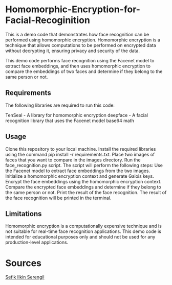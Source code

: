 # Homomorphic-Encryption-for-Facial-Recoginition


This is a demo code that demonstrates how face recognition can be performed using homomorphic encryption. Homomorphic encryption is a technique that allows computations to be performed on encrypted data without decrypting it, ensuring privacy and security of the data.

This demo code performs face recognition using the Facenet model to extract face embeddings, and then uses homomorphic encryption to compare the embeddings of two faces and determine if they belong to the same person or not.

## Requirements
The following libraries are required to run this code:

TenSeal - A library for homomorphic encryption
deepface - A facial recognition library that uses the Facenet model
base64
math
## Usage
Clone this repository to your local machine.
Install the required libraries using the command pip install -r requirements.txt.
Place two images of faces that you want to compare in the images directory.
Run the face_recognition.py script.
The script will perform the following steps:
Use the Facenet model to extract face embeddings from the two images.
Initialize a homomorphic encryption context and generate Galois keys.
Encrypt the face embeddings using the homomorphic encryption context.
Compare the encrypted face embeddings and determine if they belong to the same person or not.
Print the result of the face recognition.
The result of the face recognition will be printed in the terminal.
## Limitations
Homomorphic encryption is a computationally expensive technique and is not suitable for real-time face recognition applications. This demo code is intended for educational purposes only and should not be used for any production-level applications.

# Sources

[Sefik Ilkin Serengil](https://sefiks.com/2021/12/01/homomorphic-facial-recognition-with-tenseal/)
